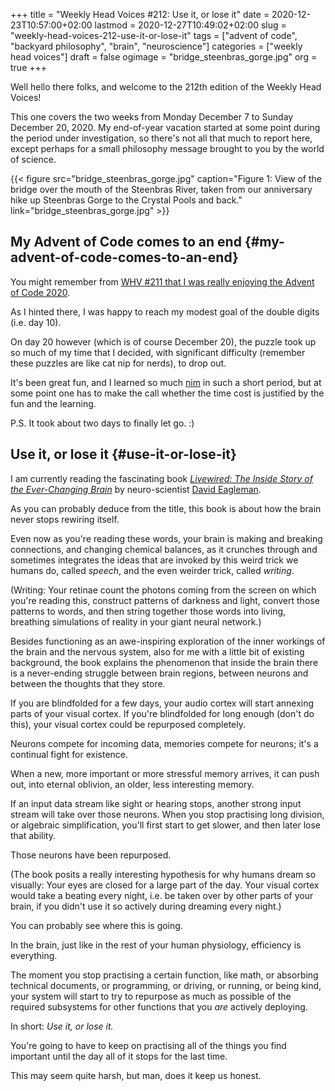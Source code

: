 +++
title = "Weekly Head Voices #212: Use it, or lose it"
date = 2020-12-23T10:57:00+02:00
lastmod = 2020-12-27T10:49:02+02:00
slug = "weekly-head-voices-212-use-it-or-lose-it"
tags = ["advent of code", "backyard philosophy", "brain", "neuroscience"]
categories = ["weekly head voices"]
draft = false
ogimage = "bridge_steenbras_gorge.jpg"
org = true
+++

Well hello there folks, and welcome to the 212th edition of the Weekly Head Voices!

This one covers the two weeks from Monday December 7 to Sunday December
20, 2020. My end-of-year vacation started at some point during the period under
investigation, so there's not all that much to report here, except perhaps for
a small philosophy message brought to you by the world of science.

{{< figure src="bridge_steenbras_gorge.jpg" caption="Figure 1: View of the bridge over the mouth of the Steenbras River, taken from our anniversary hike up Steenbras Gorge to the Crystal Pools and back." link="bridge_steenbras_gorge.jpg" >}}


## My Advent of Code comes to an end {#my-advent-of-code-comes-to-an-end}

You might remember from [WHV #211 that I was really enjoying the Advent of Code 2020](/2020/12/12/weekly-head-voices-211-table-mountain-run-ish/#advent-of-code-2020).

As I hinted there, I was happy to reach my modest goal of the double digits (i.e. day 10).

On day 20 however (which is of course December 20), the puzzle took up so much
of my time that I decided, with significant difficulty (remember these puzzles
are like cat nip for nerds), to drop out.

It's been great fun, and I learned so much [nim](https://nim-lang.org/) in such a short period, but at
some point one has to make the call whether the time cost is justified by the
fun and the learning.

P.S. It took about two days to finally let go. :)


## Use it, or lose it {#use-it-or-lose-it}

I am currently reading the fascinating book [_Livewired: The Inside Story of the
Ever-Changing Brain_](https://www.goodreads.com/book/show/51778153-livewired) by neuro-scientist [David Eagleman](https://en.wikipedia.org/wiki/David%5FEagleman).

As you can probably deduce from the title, this book is about how the brain
never stops rewiring itself.

Even now as you're reading these words, your brain is making and breaking
connections, and changing chemical balances, as it crunches through and
sometimes integrates the ideas that are invoked by this weird trick we humans
do, called _speech_, and the even weirder trick, called _writing_.

(Writing: Your retinae count the photons coming from the screen on which you're
reading this, construct patterns of darkness and light, convert those patterns
to words, and then string together those words into living, breathing
simulations of reality in your giant neural network.)

Besides functioning as an awe-inspiring exploration of the inner workings of
the brain and the nervous system, also for me with a little bit of existing
background, the book explains the phenomenon that inside the brain there is a
never-ending struggle between brain regions, between neurons and between the
thoughts that they store.

If you are blindfolded for a few days, your audio cortex will start annexing
parts of your visual cortex. If you're blindfolded for long enough (don't do
this), your visual cortex could be repurposed completely.

Neurons compete for incoming data, memories compete for neurons; it's a
continual fight for existence.

When a new, more important or more stressful memory arrives, it can push out,
into eternal oblivion, an older, less interesting memory.

If an input data stream like sight or hearing stops, another strong input
stream will take over those neurons. When you stop practising long division, or
algebraic simplification, you'll first start to get slower, and then later lose
that ability.

Those neurons have been repurposed.

(The book posits a really interesting hypothesis for why humans dream so
visually: Your eyes are closed for a large part of the day. Your visual cortex
would take a beating every night, i.e. be taken over by other parts of your
brain, if you didn't use it so actively during dreaming every night.)

You can probably see where this is going.

In the brain, just like in the rest of your human physiology, efficiency is
everything.

The moment you stop practising a certain function, like math, or absorbing
technical documents, or programming, or driving, or running, or being kind,
your system will start to try to repurpose as much as possible of the required
subsystems for other functions that you _are_ actively deploying.

In short: _Use it, or lose it._

You're going to have to keep on practising all of the things you find important
until the day all of it stops for the last time.

This may seem quite harsh, but man, does it keep us honest.
